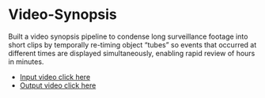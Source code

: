 # Video-Synopsis
Built a video synopsis pipeline to condense long surveillance footage into short clips by temporally re-timing object “tubes” so events that occurred at different times are displayed simultaneously, enabling rapid review of hours in minutes.


- [Input video click here](https://youtu.be/dAPLgKFdQ5A)
- [Output video click here](https://youtu.be/k8Iu4Ry_1-E)
